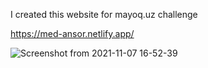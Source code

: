 I created this website for mayoq.uz challenge

https://med-ansor.netlify.app/

![Screenshot from 2021-11-07 16-52-39](https://user-images.githubusercontent.com/66916141/140643733-602a7750-82bf-4f6b-8259-32f8c97d537b.png)
